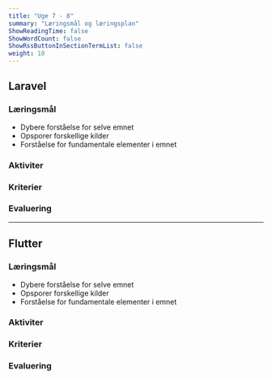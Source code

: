 ```yaml
---
title: "Uge 7 - 8"
summary: "Læringsmål og læringsplan"
ShowReadingTime: false
ShowWordCount: false
ShowRssButtonInSectionTermList: false
weight: 10
---
```


## Laravel

### Læringsmål
- Dybere forståelse for selve emnet
- Opsporer forskellige kilder
- Forståelse for fundamentale elementer i emnet

### Aktiviter

### Kriterier

### Evaluering

---

## Flutter

### Læringsmål
- Dybere forståelse for selve emnet
- Opsporer forskellige kilder
- Forståelse for fundamentale elementer i emnet

### Aktiviter

### Kriterier

### Evaluering